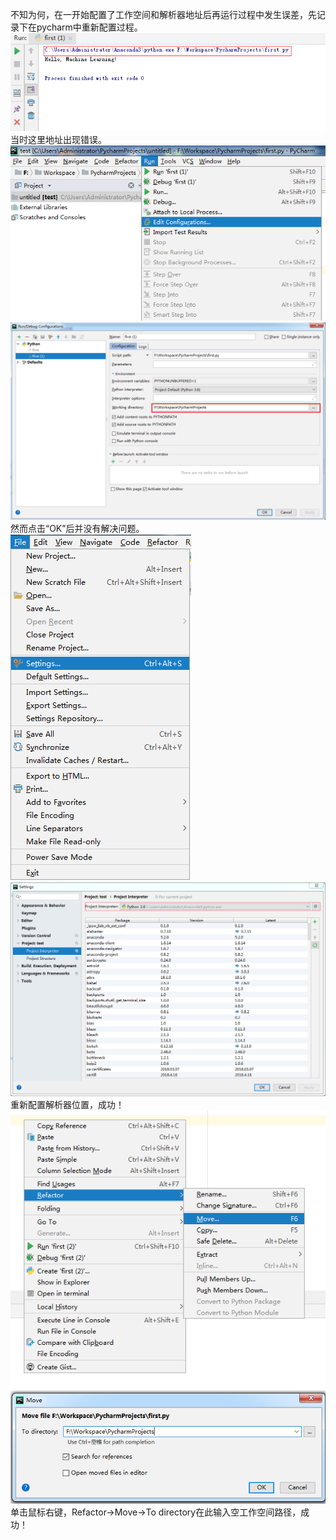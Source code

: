   不知为何，在一开始配置了工作空间和解析器地址后再运行过程中发生误差，先记录下在pycharm中重新配置过程。<br>
  ![image](https://github.com/JRubyyy/Play-with-Machine-Learning-Algorithms/blob/master/02-Machine-Learning-Basics/1.png)<br>
  当时这里地址出现错误。
  ![image](https://github.com/JRubyyy/Play-with-Machine-Learning-Algorithms/blob/master/02-Machine-Learning-Basics/2.png)
  ![image](https://github.com/JRubyyy/Play-with-Machine-Learning-Algorithms/blob/master/02-Machine-Learning-Basics/3.png)<br>
  然而点击“OK”后并没有解决问题。
  ![image](https://github.com/JRubyyy/Play-with-Machine-Learning-Algorithms/blob/master/02-Machine-Learning-Basics/4.png)
  ![image](https://github.com/JRubyyy/Play-with-Machine-Learning-Algorithms/blob/master/02-Machine-Learning-Basics/5.png)<br>
  重新配置解析器位置，成功！
  ![image](https://github.com/JRubyyy/Play-with-Machine-Learning-Algorithms/blob/master/02-Machine-Learning-Basics/6.png)
  ![image](https://github.com/JRubyyy/Play-with-Machine-Learning-Algorithms/blob/master/02-Machine-Learning-Basics/7.png)<br>
  单击鼠标右键，Refactor->Move->To directory在此输入空工作空间路径，成功！
